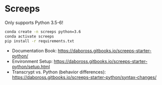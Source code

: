 # Screeps

Only supports Python 3.5-6!

```sh
conda create -n screeps python=3.6
conda activate screeps
pip install -r requirements.txt
```

- Documentation Book: https://daboross.gitbooks.io/screeps-starter-python/
- Environment Setup: https://daboross.gitbooks.io/screeps-starter-python/setup.html
- Transcrypt vs. Python (behavior differences): https://daboross.gitbooks.io/screeps-starter-python/syntax-changes/
